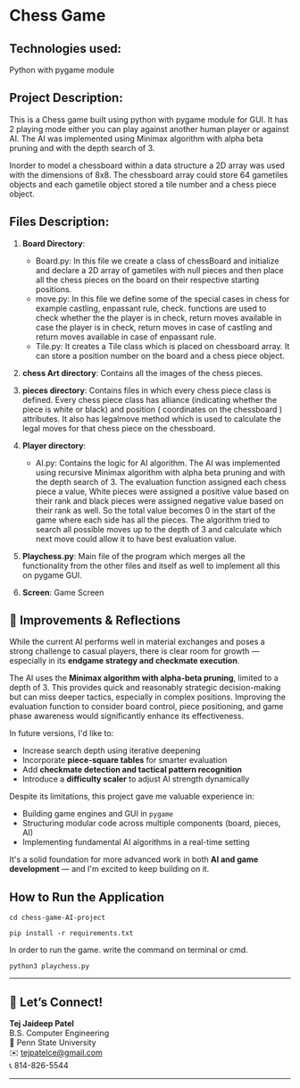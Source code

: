 # Chess Game

## Technologies used:

Python with pygame module

## Project Description:

This is a Chess game built using python with pygame module for GUI. It has 2 playing mode either you can play against another human player or against AI. The AI was implemented using Minimax algorithm with alpha beta pruning and with the depth search of 3.

Inorder to model a chessboard within a data structure a 2D array was used with the dimensions of 8x8. The chessboard array could store 64 gametiles objects and each gametile object stored a tile number and a chess piece object.

## Files Description:

1. **Board Directory**:

    - Board.py: In this file we create a class of chessBoard and initialize and declare a 2D array of gametiles with null pieces and then place all the chess pieces on the board on their respective starting positions.
    - move.py: In this file we define some of the special cases in chess for example castling, enpassant rule, check. functions are used to check whether the the player is in check, return moves available in case the player is in check, return moves in case of castling and return moves available in case of enpassant rule.
    - Tile.py: It creates a Tile class which is placed on chessboard array. It can store a position number on the board and a chess piece object.

2. **chess Art directory**: Contains all the images of the chess pieces.

3. **pieces directory**: Contains files in which every chess piece class is defined. Every chess piece class has alliance (indicating whether the piece is white or black) and position ( coordinates on the chessboard ) attributes. It also has legalmove method which is used to calculate the legal moves for that chess piece on the chessboard.

4. **Player directory**:

    - AI.py: Contains the logic for AI algorithm. The AI was implemented using recursive Minimax algorithm with alpha beta pruning and with the depth search of 3. The evaluation function assigned each chess piece a value, White pieces were assigned a positive value based on their rank and black pieces were assigned negative value based on their rank as well. So the total value becomes 0 in the start of the game where each side has all the pieces. The algorithm tried to search all possible moves up to the depth of 3 and calculate which next move could allow it to have best evaluation value.

5. **Playchess.py**: Main file of the program which merges all the functionality from the other files and itself as well to implement all this on pygame GUI.
6. **Screen**:
   Game Screen

## 🧠 Improvements & Reflections

While the current AI performs well in material exchanges and poses a strong challenge to casual players, there is clear room for growth — especially in its **endgame strategy and checkmate execution**.

The AI uses the **Minimax algorithm with alpha-beta pruning**, limited to a depth of 3. This provides quick and reasonably strategic decision-making but can miss deeper tactics, especially in complex positions. Improving the evaluation function to consider board control, piece positioning, and game phase awareness would significantly enhance its effectiveness.

In future versions, I'd like to:

-   Increase search depth using iterative deepening
-   Incorporate **piece-square tables** for smarter evaluation
-   Add **checkmate detection and tactical pattern recognition**
-   Introduce a **difficulty scaler** to adjust AI strength dynamically

Despite its limitations, this project gave me valuable experience in:

-   Building game engines and GUI in `pygame`
-   Structuring modular code across multiple components (board, pieces, AI)
-   Implementing fundamental AI algorithms in a real-time setting

It's a solid foundation for more advanced work in both **AI and game development** — and I'm excited to keep building on it.

## How to Run the Application

`cd chess-game-AI-project`

`pip install -r requirements.txt`

In order to run the game. write the command on terminal or cmd.

`python3 playchess.py`

---

## 🧠 Let’s Connect!

**Tej Jaideep Patel**  
B.S. Computer Engineering  
📍 Penn State University  
✉️ tejpatelce@gmail.com  
📞 814-826-5544

---
